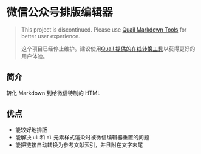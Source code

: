# 微信公众号排版编辑器

> This project is discontinued. Please use [Quail Markdown Tools](https://quail.ink/tools/markdown-to-wx/ "Quail 提供的在线转换工具") for better user experience.
> 
> 这个项目已经停止维护。建议使用[Quail 提供的在线转换工具](https://quail.ink/tools/markdown-to-wx/ "Quail 提供的在线转换工具")以获得更好的用户体验。

## 简介

转化 Markdown 到给微信特制的 HTML

## 优点

- 能较好地排版
- 能解决 `ul` 和 `ol` 元素样式渲染时被微信编辑器重置的问题
- 能把链接自动转换为参考文献索引，并且附在文字末尾

